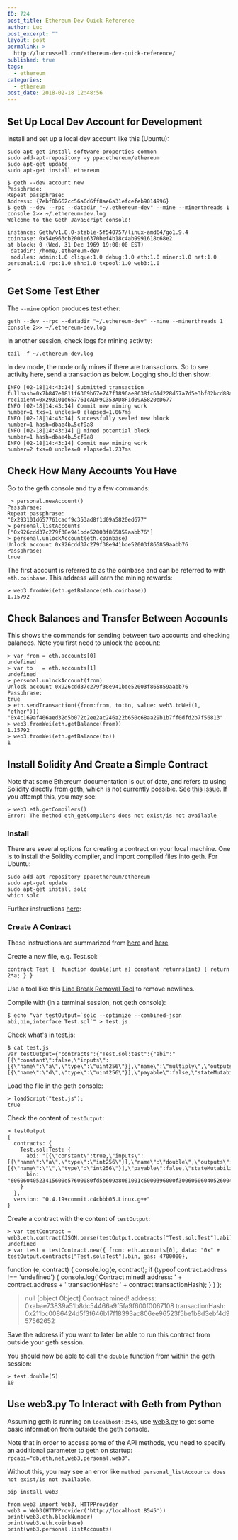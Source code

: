 ```yaml
---
ID: 724
post_title: Ethereum Dev Quick Reference
author: Luc
post_excerpt: ""
layout: post
permalink: >
  http://lucrussell.com/ethereum-dev-quick-reference/
published: true
tags:
  - ethereum
categories:
  - ethereum
post_date: 2018-02-18 12:48:56
---
```

## Set Up Local Dev Account for Development
Install and set up a local dev account like this (Ubuntu):

    sudo apt-get install software-properties-common
    sudo add-apt-repository -y ppa:ethereum/ethereum
    sudo apt-get update
    sudo apt-get install ethereum

    $ geth --dev account new
    Passphrase:
    Repeat passphrase:
    Address: {7ebf0b662cc56a6d6ff8ae6a31efcefeb9014996}
    $ geth --dev --rpc --datadir "~/.ethereum-dev" --mine --minerthreads 1 console 2>> ~/.ethereum-dev.log
    Welcome to the Geth JavaScript console!

    instance: Geth/v1.8.0-stable-5f540757/linux-amd64/go1.9.4
    coinbase: 0x54e963cb2001e6370bef4b18c4ab9991618c68e2
    at block: 0 (Wed, 31 Dec 1969 19:00:00 EST)
     datadir: /home/.ethereum-dev
     modules: admin:1.0 clique:1.0 debug:1.0 eth:1.0 miner:1.0 net:1.0 personal:1.0 rpc:1.0 shh:1.0 txpool:1.0 web3:1.0
    >

## Get Some Test Ether
The `--mine` option produces test ether:

    geth --dev --rpc --datadir "~/.ethereum-dev" --mine --minerthreads 1 console 2>> ~/.ethereum-dev.log

In another session, check logs for mining activity:

    tail -f ~/.ethereum-dev.log

In dev mode, the node only mines if there are transactions. So to see activity here, send a transaction as below. Logging should then show:

    INFO [02-18|14:43:14] Submitted transaction                    fullhash=0x7b847e1811f6369b67e747f1896ae8638fc61d228d57a7d5e3bf02bcd88ab3d4 recipient=0x293101d657761cADF9C353AD8F1d09A5820eD677
    INFO [02-18|14:43:14] Commit new mining work                   number=1 txs=1 uncles=0 elapsed=1.067ms
    INFO [02-18|14:43:14] Successfully sealed new block            number=1 hash=dbae4b…5cf9a8
    INFO [02-18|14:43:14] 🔨 mined potential block                  number=1 hash=dbae4b…5cf9a8
    INFO [02-18|14:43:14] Commit new mining work                   number=2 txs=0 uncles=0 elapsed=1.237ms

## Check How Many Accounts You Have
Go to the geth console and try a few commands:

     > personal.newAccount()
    Passphrase:
    Repeat passphrase:
    "0x293101d657761cadf9c353ad8f1d09a5820ed677"
    > personal.listAccounts
    ["0x926cdd37c279f38e941bde52003f865859aabb76"]
    > personal.unlockAccount(eth.coinbase)
    Unlock account 0x926cdd37c279f38e941bde52003f865859aabb76
    Passphrase:
    true

The first account is referred to as the coinbase and can be referred to with `eth.coinbase`. This address will earn the mining rewards:

    > web3.fromWei(eth.getBalance(eth.coinbase))
    1.15792

## Check Balances and Transfer Between Accounts
This shows the commands for sending between two accounts and checking balances. Note you first need to unlock the account:

    > var from = eth.accounts[0]
    undefined
    > var to   = eth.accounts[1]
    undefined
    > personal.unlockAccount(from)
    Unlock account 0x926cdd37c279f38e941bde52003f865859aabb76
    Passphrase:
    true
    > eth.sendTransaction({from:from, to:to, value: web3.toWei(1, "ether")})
    "0x4c169af406aed32d5b072c2ee2ac246a22b650c68aa29b1b7ff0dfd2b7f56813"
    > web3.fromWei(eth.getBalance(from))
    1.15792
    > web3.fromWei(eth.getBalance(to))
    1


## Install Solidity And Create a Simple Contract
Note that some Ethereum documentation is out of date, and refers to using Solidity directly from geth, which is not currently possible. See [this issue](https://github.com/ethereum/go-ethereum/issues/3793). If you attempt this, you may see:

    > web3.eth.getCompilers()
    Error: The method eth_getCompilers does not exist/is not available


### Install
There are several options for creating a contract on your local machine. One is to install the Solidity compiler, and import compiled files into geth. For Ubuntu:

    sudo add-apt-repository ppa:ethereum/ethereum
    sudo apt-get update
    sudo apt-get install solc
    which solc

Further instructions [here](http://solidity.readthedocs.io/en/develop/installing-solidity.html):

### Create A Contract
These instructions are summarized from [here](https://ethereum.stackexchange.com/a/15436/8317) and [here](https://ethereum.stackexchange.com/a/3520/8317).

Create a new file, e.g. Test.sol:

    contract Test {  function double(int a) constant returns(int) { return 2*a; } }

Use a tool like this [Line Break Removal Tool](https://www.textfixer.com/tools/remove-line-breaks.php) to remove newlines.

Compile with (in a terminal session, not geth console):

    $ echo "var testOutput=`solc --optimize --combined-json abi,bin,interface Test.sol`" > test.js

Check what's in test.js:

    $ cat test.js
    var testOutput={"contracts":{"Test.sol:test":{"abi":"[{\"constant\":false,\"inputs\":[{\"name\":\"a\",\"type\":\"uint256\"}],\"name\":\"multiply\",\"outputs\":[{\"name\":\"d\",\"type\":\"uint256\"}],\"payable\":false,\"stateMutability\":\"nonpayable\",\"type\":\"function\"}]","bin":"60606040523415600e57600080fd5b609a8061001c6000396000f300606060405260043610603e5763ffffffff7c0100000000000000000000000000000000000000000000000000000000600035041663c6888fa181146043575b600080fd5b3415604d57600080fd5b60566004356068565b60405190815260200160405180910390f35b600702905600a165627a7a72305820b9bacfe234b71a880cdb653740e531bdd55f588943fb54de22a2b4ce0a3c08ea0029"}},"version":"0.4.19+commit.c4cbbb05.Linux.g++"}

Load the file in the geth console:

    > loadScript("test.js");
    true

Check the content of `testOutput`:

    > testOutput
    {
      contracts: {
        Test.sol:Test: {
          abi: "[{\"constant\":true,\"inputs\":[{\"name\":\"a\",\"type\":\"int256\"}],\"name\":\"double\",\"outputs\":[{\"name\":\"\",\"type\":\"int256\"}],\"payable\":false,\"stateMutability\":\"view\",\"type\":\"function\"}]",
          bin: "60606040523415600e57600080fd5b609a8061001c6000396000f300606060405260043610603e5763ffffffff7c01000000000000000000000000000000000000000000000000000000006000350416636ffa1caa81146043575b600080fd5b3415604d57600080fd5b60566004356068565b60405190815260200160405180910390f35b600202905600a165627a7a72305820ad7e119166a4fd50657c9ebf64b81136cd76e83e22460b6c24dfa0c0a4e5e8ee0029"
        }
      },
      version: "0.4.19+commit.c4cbbb05.Linux.g++"
    }

Create a contract with the content of `testOutput`:

    > var testContract = web3.eth.contract(JSON.parse(testOutput.contracts["Test.sol:Test"].abi));
    undefined
    > var test = testContract.new({ from: eth.accounts[0], data: "0x" +     testOutput.contracts["Test.sol:Test"].bin, gas: 4700000},
   function (e, contract) {
     console.log(e, contract);
     if (typeof contract.address !== 'undefined') {
          console.log('Contract mined! address: ' + contract.address + ' transactionHash: ' + contract.transactionHash);
         }
       }
   );
   > null [object Object]
   Contract mined! address: 0xabae73839a51b8dc54466a9f5fa9f600f0067108 transactionHash: 0x211bc0086424d5f3f646b17f18393ac806ee96523f5be1b8d3ebf4d957562652

Save the address if you want to later be able to run this contract from outside your geth session.

You should now be able to call the `double` function from within the geth session:

    > test.double(5)
    10

## Use web3.py To Interact with Geth from Python
Assuming geth is running on `localhost:8545`, use [web3.py](https://github.com/ethereum/web3.py) to get some basic information from outside the geth console.

Note that in order to access some of the API methods, you need to specify an additional parameter to geth on startup:  `--rpcapi="db,eth,net,web3,personal,web3"`.

Without this, you may see an error like `method personal_listAccounts does not exist/is not available`.

    pip install web3

    from web3 import Web3, HTTPProvider
    web3 = Web3(HTTPProvider('http://localhost:8545'))
    print(web3.eth.blockNumber)
    print(web3.eth.coinbase)
    print(web3.personal.listAccounts)

